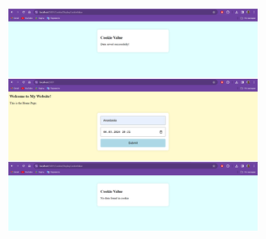 ![Результат Library:](https://github.com/inaprel3/Laba5/blob/master/data.png)
![Результат Library/Books:](https://github.com/inaprel3/Laba5/blob/master/homepage.png)
![Результат Library/Profile:](https://github.com/inaprel3/Laba5/blob/master/nodata.png)
